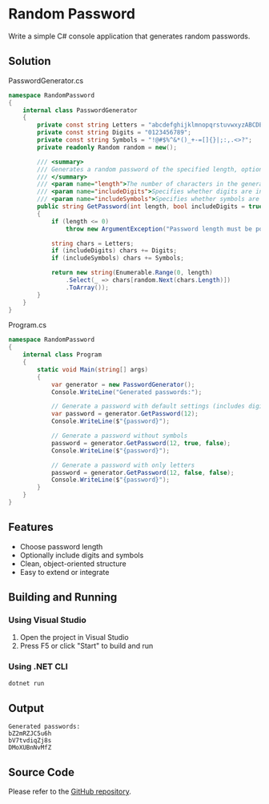 # Random Password

Write a simple C# console application that generates random passwords.

## Solution

PasswordGenerator.cs

```cs
namespace RandomPassword
{
    internal class PasswordGenerator
    {
        private const string Letters = "abcdefghijklmnopqrstuvwxyzABCDEFGHIJKLMNOPQRSTUVWXYZ";
        private const string Digits = "0123456789";
        private const string Symbols = "!@#$%^&*()_+-=[]{}|;:,.<>?";
        private readonly Random random = new();

        /// <summary>
        /// Generates a random password of the specified length, optionally including digits and symbols
        /// </summary>
        /// <param name="length">The number of characters in the generated string</param>
        /// <param name="includeDigits">Specifies whether digits are included in the generated string</param>
        /// <param name="includeSymbols">Specifies whether symbols are included in the generated string</param>
        public string GetPassword(int length, bool includeDigits = true, bool includeSymbols = true)
        {
            if (length <= 0)
                throw new ArgumentException("Password length must be positive.");

            string chars = Letters;
            if (includeDigits) chars += Digits;
            if (includeSymbols) chars += Symbols;

            return new string(Enumerable.Range(0, length)
                .Select(_ => chars[random.Next(chars.Length)])
                .ToArray());
        }
    }
}

```

Program.cs

```cs
namespace RandomPassword
{
    internal class Program
    {
        static void Main(string[] args)
        {
            var generator = new PasswordGenerator();
            Console.WriteLine("Generated passwords:");

            // Generate a password with default settings (includes digits and symbols)
            var password = generator.GetPassword(12);
            Console.WriteLine($"{password}");

            // Generate a password without symbols
            password = generator.GetPassword(12, true, false);
            Console.WriteLine($"{password}");

            // Generate a password with only letters
            password = generator.GetPassword(12, false, false);
            Console.WriteLine($"{password}");
        }
    }
}

```

## Features

- Choose password length
- Optionally include digits and symbols
- Clean, object-oriented structure
- Easy to extend or integrate

## Building and Running

### Using Visual Studio

1. Open the project in Visual Studio
2. Press F5 or click "Start" to build and run

### Using .NET CLI

```bash
dotnet run
```

## Output

```
Generated passwords:
bZ2mRZJC5u6h
bV7tvdiqZj8s
DMoXUBnNvMfZ

```

## Source Code

Please refer to the [GitHub repository](https://github.com/musicvano/Tutorials/tree/main/RandomPassword).
